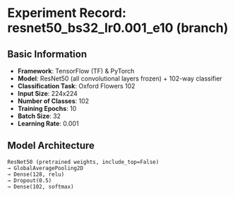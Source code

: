 # Experiment Record: resnet50_bs32_lr0.001_e10 (branch)

## Basic Information
- **Framework**: TensorFlow (TF) & PyTorch
- **Model**: ResNet50 (all convolutional layers frozen) + 102-way classifier
- **Classification Task**: Oxford Flowers 102
- **Input Size**: 224x224
- **Number of Classes**: 102
- **Training Epochs**: 10
- **Batch Size**: 32
- **Learning Rate**: 0.001

## Model Architecture
```text
ResNet50 (pretrained weights, include_top=False)
→ GlobalAveragePooling2D
→ Dense(128, relu)
→ Dropout(0.5)
→ Dense(102, softmax)
